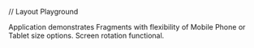 
// Layout Playground

Application demonstrates Fragments with flexibility of Mobile Phone or Tablet size options. Screen rotation functional.



